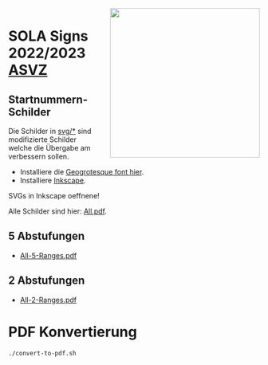 <img src="logo.png" style="margin-left: 20pt" align="right" width="300px">
<h1>SOLA Signs 2022/2023 <a href="https://www.asvz.ch/event/412-sola-stafette">ASVZ</a>
</h1>

## Startnummern-Schilder

Die Schilder in [svg/\*](svgss/) sind modifizierte Schilder welche die Übergabe
am verbessern sollen.

- Installiere die [Geogrotesque font hier](https://en.fontsloader.com/types/geogrotesque).
- Installiere [Inkscape](https://inkscape.org).

SVGs in Inkscape oeffnene!

Alle Schilder sind hier: [All.pdf](All.pdf).

## 5 Abstufungen

- [All-5-Ranges.pdf](All-5-Ranges.pdf)

## 2 Abstufungen

- [All-2-Ranges.pdf](All-2-Ranges.pdf)

# PDF Konvertierung

```shell
./convert-to-pdf.sh
```
